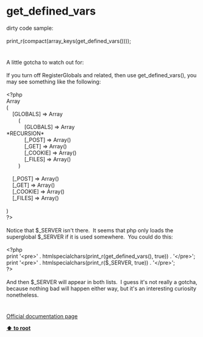 # get_defined_vars




<div class="phpcode"><span class="html">
dirty code sample:<br><br>print_r(compact(array_keys(get_defined_vars())));</span>
</div>
  

#


<div class="phpcode"><span class="html">
A little gotcha to watch out for:<br><br>If you turn off RegisterGlobals and related, then use get_defined_vars(), you may see something like the following:<br><br><span class="default">&lt;?php<br></span><span class="keyword">Array<br>(<br>&#xA0; &#xA0; [</span><span class="default">GLOBALS</span><span class="keyword">] =&gt; Array<br>&#xA0; &#xA0; &#xA0; &#xA0; (<br>&#xA0; &#xA0; &#xA0; &#xA0; &#xA0; &#xA0; [</span><span class="default">GLOBALS</span><span class="keyword">] =&gt; Array<br> *</span><span class="default">RECURSION</span><span class="keyword">*<br>&#xA0; &#xA0; &#xA0; &#xA0; &#xA0; &#xA0; [</span><span class="default">_POST</span><span class="keyword">] =&gt; Array()<br>&#xA0; &#xA0; &#xA0; &#xA0; &#xA0; &#xA0; [</span><span class="default">_GET</span><span class="keyword">] =&gt; Array()<br>&#xA0; &#xA0; &#xA0; &#xA0; &#xA0; &#xA0; [</span><span class="default">_COOKIE</span><span class="keyword">] =&gt; Array()<br>&#xA0; &#xA0; &#xA0; &#xA0; &#xA0; &#xA0; [</span><span class="default">_FILES</span><span class="keyword">] =&gt; Array()<br>&#xA0; &#xA0; &#xA0; &#xA0; )<br><br>&#xA0; &#xA0; [</span><span class="default">_POST</span><span class="keyword">] =&gt; Array()<br>&#xA0; &#xA0; [</span><span class="default">_GET</span><span class="keyword">] =&gt; Array()<br>&#xA0; &#xA0; [</span><span class="default">_COOKIE</span><span class="keyword">] =&gt; Array()<br>&#xA0; &#xA0; [</span><span class="default">_FILES</span><span class="keyword">] =&gt; Array()<br><br>)<br></span><span class="default">?&gt;<br></span><br>Notice that $_SERVER isn&apos;t there.&#xA0; It seems that php only loads the superglobal $_SERVER if it is used somewhere.&#xA0; You could do this:<br><br><span class="default">&lt;?php<br></span><span class="keyword">print </span><span class="string">&apos;&lt;pre&gt;&apos; </span><span class="keyword">. </span><span class="default">htmlspecialchars</span><span class="keyword">(</span><span class="default">print_r</span><span class="keyword">(</span><span class="default">get_defined_vars</span><span class="keyword">(), </span><span class="default">true</span><span class="keyword">)) . </span><span class="string">&apos;&lt;/pre&gt;&apos;</span><span class="keyword">;<br>print </span><span class="string">&apos;&lt;pre&gt;&apos; </span><span class="keyword">. </span><span class="default">htmlspecialchars</span><span class="keyword">(</span><span class="default">print_r</span><span class="keyword">(</span><span class="default">$_SERVER</span><span class="keyword">, </span><span class="default">true</span><span class="keyword">)) . </span><span class="string">&apos;&lt;/pre&gt;&apos;</span><span class="keyword">;<br></span><span class="default">?&gt;<br></span><br>And then $_SERVER will appear in both lists.&#xA0; I guess it&apos;s not really a gotcha, because nothing bad will happen either way, but it&apos;s an interesting curiosity nonetheless.</span>
</div>
  

#

[Official documentation page](https://www.php.net/manual/en/function.get-defined-vars.php)

**[⬆ to root](/)**